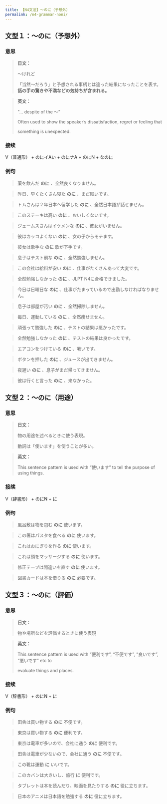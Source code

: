 ```yaml
---
title: 【N4文法】〜のに（予想外）
permalink: /n4-grammar-noni/
---
```


## 文型１：〜のに（予想外）

### 意思

> **日文：**
> 
> 〜けれど
> 
> 「当然〜だろう」と予想される事柄とは違った結果になったことを表す。 **話の手の驚きや不満などの気持ちが含まれる。**

> **英文：**
> 
> "… despite of the 〜"
> 
> Often used to show the speaker’s dissatisfaction, regret or feeling that
> 
> something is unexpected.

### 接续

V（普通形） + のにイAい + のにナA + のにN + なのに

### 例句

> 薬を飲んだ **のに** 、全然良くなりません。
> 

> 昨日、早くたくさん寝た **のに** 、まだ眠いです。
> 

> トムさんは２年日本へ留学した **のに** 、全然日本語が話せません。
> 

> このステーキは高い **のに** 、おいしくないです。
> 

> ジェームスさんはイケメンな **のに** 、彼女がいません。
> 

> 彼はカッコよくない **のに** 、女の子からモテます。
> 

> 彼女は歌手な **のに** 歌が下手です。
> 

> 息子はテスト前な **のに** 、全然勉強しません。
> 

> この会社は給料が安い **のに** 、仕事がたくさんあって大変です。
> 

> 全然勉強しなかった **のに** 、JLPT N4に合格できました。
> 

> 今日は日曜日な **のに** 、仕事がたまっているので出勤しなければなりません。
> 

> 息子は部屋が汚い **のに** 、全然掃除しません。
> 

> 毎日、運動している **のに** 、全然痩せません。
> 

> 頑張って勉強した **のに** 、テストの結果は悪かったです。
> 

> 全然勉強しなかった **のに** 、テストの結果は良かったです。
> 

> エアコンをつけている **のに** 、暑いです。
> 

> ボタンを押した **のに** 、ジュースが出てきません。
> 

> 夜遅い **のに** 、息子がまだ帰ってきません。
> 

> 彼は行くと言った **のに** 、来なかった。
>

## 文型２：〜のに（用途）

### 意思

> **日文：**
> 
> 物の用途を述べるときに使う表現。
> 
> 動詞は「使います」を使うことが多い。


> **英文：**
> 
> This sentence pattern is used with “使います” to tell the purpose of using things.


### 接续

V（辞書形） + のにN + に

### 例句

> 風呂敷は物を包む **のに** 使います。

> この箸はパスタを食べる **のに** 使います。

> これはおにぎりを作る **のに** 使います。

> これは頭をマッサージする **のに** 使います。

> 修正テープは間違いを直す **のに** 使います。

> 図書カードは本を借りる **のに** 必要です。

## 文型３：〜のに（評価）

### 意思

> **日文：**
> 
> 物や場所などを評価するときに使う表現


> **英文：**
> 
> This sentence pattern is used with “便利です”, “不便です”, “良いです”, “悪いです” etc to
> 
> evaluate things and places.


### 接续

V（辞書形） + のにN + に

### 例句

> 田舎は買い物する **のに** 不便です。

> 東京は買い物する **のに** 便利です。

> 東京は電車が多いので、会社に通う **のに** 便利です。

> 田舎は電車が少ないので、会社に通う **のに** 不便です。

> この靴は運動 **に** いいです。

> このカバンは大きいし、旅行 **に** 便利です。

> タブレットは本を読んだり、映画を見たりする **のに** 役に立ちます。

> 日本のアニメは日本語を勉強する **のに** 役に立ちます。